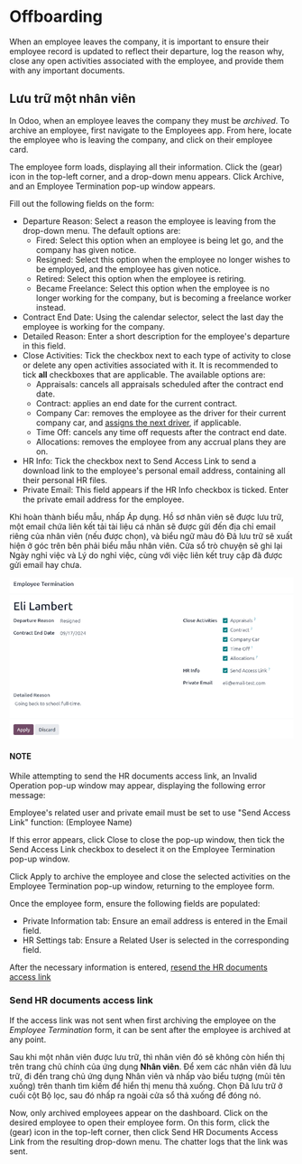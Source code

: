 # Offboarding

When an employee leaves the company, it is important to ensure their employee record is updated to
reflect their departure, log the reason why, close any open activities associated with the
employee, and provide them with any important documents.

## Lưu trữ một nhân viên

In Odoo, when an employee leaves the company they must be *archived*. To archive an employee, first
navigate to the Employees app. From here, locate the employee who is leaving the
company, and click on their employee card.

The employee form loads, displaying all their information. Click the <i class="fa fa-gear"></i>
(gear) icon in the top-left corner, and a drop-down menu appears. Click
<i class="oi oi-archive"></i> Archive, and an Employee Termination pop-up window
appears.

Fill out the following fields on the form:

- Departure Reason: Select a reason the employee is leaving from the drop-down menu. The
  default options are:
  - Fired: Select this option when an employee is being let go, and the company has
    given notice.
  - Resigned: Select this option when the employee no longer wishes to be employed, and
    the employee has given notice.
  - Retired: Select this option when the employee is retiring.
  - Became Freelance: Select this option when the employee is no longer working for the
    company, but is becoming a freelance worker instead.
- Contract End Date: Using the calendar selector, select the last day the employee is
  working for the company.
- Detailed Reason: Enter a short description for the employee's departure in this field.
- Close Activities: Tick the checkbox next to each type of activity to close or delete
  any open activities associated with it. It is recommended to tick **all** checkboxes that are
  applicable. The available options are:
  - Appraisals: cancels all appraisals scheduled after the contract end date.
  - Contract: applies an end date for the current contract.
  - Company Car: removes the employee as the driver for their current company car, and
    [assigns the next driver](../fleet/new_vehicle.md#fleet-new-vehicle-new-driver), if applicable.
  - Time Off: cancels any time off requests after the contract end date.
  - Allocations: removes the employee from any accrual plans they are on.
- HR Info: Tick the checkbox next to Send Access Link to send a download
  link to the employee's personal email address, containing all their personal HR files.
- Private Email: This field appears if the HR Info checkbox is ticked. Enter
  the private email address for the employee.

Khi hoàn thành biểu mẫu, nhấp Áp dụng. Hồ sơ nhân viên sẽ được lưu trữ, một email chứa liên kết tải tài liệu cá nhân sẽ được gửi đến địa chỉ email riêng của nhân viên (nếu được chọn), và biểu ngữ màu đỏ Đã lưu trữ sẽ xuất hiện ở góc trên bên phải biểu mẫu nhân viên. Cửa sổ trò chuyện sẽ ghi lại Ngày nghỉ việc và Lý do nghỉ việc, cùng với việc liên kết truy cập đã được gửi email hay chưa.

![The employee termination form with all fields filled out.](offboarding/termination.png)

#### NOTE
While attempting to send the HR documents access link, an Invalid Operation pop-up
window may appear, displaying the following error message:

Employee's related user and private email must be set to use "Send Access Link"
function: (Employee Name)

If this error appears, click Close to close the pop-up window, then tick the
Send Access Link checkbox to deselect it on the Employee Termination
pop-up window.

Click Apply to archive the employee and close the selected activities on the
Employee Termination pop-up window, returning to the employee form.

Once the employee form, ensure the following fields are populated:

- Private Information tab: Ensure an email address is entered in the
  Email field.
- HR Settings tab: Ensure a Related User is selected in the corresponding
  field.

After the necessary information is entered, [resend the HR documents access link](#employees-send-link)

<a id="employees-send-link"></a>

### Send HR documents access link

If the access link was not sent when first archiving the employee on the *Employee Termination*
form, it can be sent after the employee is archived at any point.

Sau khi một nhân viên được lưu trữ, thì nhân viên đó sẽ không còn hiển thị trên trang chủ chính của ứng dụng **Nhân viên**. Để xem các nhân viên đã lưu trữ, đi đến trang chủ ứng dụng Nhân viên và nhấp vào biểu tượng <i class="fa fa-caret-down"></i> (mũi tên xuống) trên thanh tìm kiếm để hiển thị menu thả xuống. Chọn Đã lưu trữ ở cuối cột <i class="fa fa-filter"></i> Bộ lọc, sau đó nhấp ra ngoài cửa sổ thả xuống để đóng nó.

Now, only archived employees appear on the dashboard. Click on the desired employee to open their
employee form. On this form, click the <i class="fa fa-gear"></i> (gear) icon in the top-left
corner, then click Send HR Documents Access Link from the resulting drop-down menu. The
chatter logs that the link was sent.
